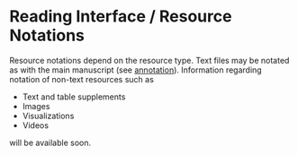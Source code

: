 # Reading Interface / Resource Notations

Resource notations depend on the resource type. Text files may be notated as with the main manuscript (see [annotation](annotation.md)). Information regarding notation of non-text resources such as

* Text and table supplements
* Images
* Visualizations
* Videos

will be available soon.

